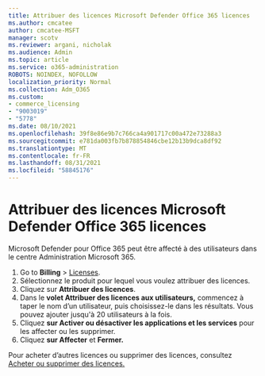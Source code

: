 ```yaml
---
title: Attribuer des licences Microsoft Defender Office 365 licences
ms.author: cmcatee
author: cmcatee-MSFT
manager: scotv
ms.reviewer: argani, nicholak
ms.audience: Admin
ms.topic: article
ms.service: o365-administration
ROBOTS: NOINDEX, NOFOLLOW
localization_priority: Normal
ms.collection: Adm_O365
ms.custom:
- commerce_licensing
- "9003019"
- "5778"
ms.date: 08/10/2021
ms.openlocfilehash: 39f8e86e9b7c766ca4a901717c00a472e73288a3
ms.sourcegitcommit: e781da003fb7b878854846cbe12b13b9dca8df92
ms.translationtype: MT
ms.contentlocale: fr-FR
ms.lasthandoff: 08/31/2021
ms.locfileid: "58845176"
---
```

# <a name="assign-microsoft-defender-for-office-365-licenses"></a>Attribuer des licences Microsoft Defender Office 365 licences

Microsoft Defender pour Office 365 peut être affecté à des utilisateurs dans le centre Administration Microsoft 365.

1. Go to **Billing**  >  [Licenses](https://go.microsoft.com/fwlink/p/?linkid=842264).
2. Sélectionnez le produit pour lequel vous voulez attribuer des licences.
3. Cliquez sur **Attribuer des licences**.
4. Dans le **volet Attribuer des licences aux utilisateurs,**  commencez à taper le nom d’un utilisateur, puis choisissez-le dans les résultats. Vous pouvez ajouter jusqu'à 20 utilisateurs à la fois.
5. Cliquez **sur Activer ou désactiver les applications et les services**  pour les affecter ou les supprimer.
6. Cliquez **sur Affecter** et **Fermer.**

Pour acheter d’autres licences ou supprimer des licences, consultez [Acheter ou supprimer des licences.](https://docs.microsoft.com/microsoft-365/commerce/licenses/buy-licenses#buy-or-remove-licenses-for-your-business-subscription)